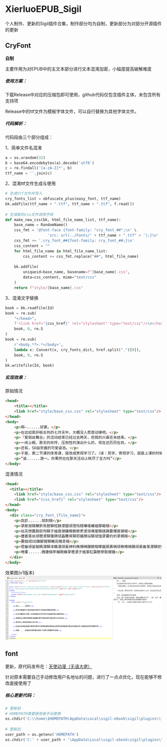 # XierluoEPUB_Sigil

个人制作、更新的Sigil插件合集，制作部分均为自制，更新部分为对部分开源插件的更新

## CryFont

**自制**

主要作用为对EPUB中的主文本部分进行文本混淆加密，小幅度提高破解难度

##### *使用方案：*

下载Release中对应的压缩包即可使用，github代码仅包含插件主体，未包含所有支持项

Release中的ttf文件为模板字体文件，可以自行替换为其他字体文件。

##### *代码解析：*

代码段由三个部分组成：

1、简单文件名混淆

```python
a = os.urandom(32)
b = base64.encodebytes(a).decode('utf8')
c = re.findall('[a-zA-Z]*', b)
ttf_name = ''.join(c)
```

2、混淆ttf文件生成与使用

```python
# 生成ttf文件并导入
cry_fonts_list = obfuscate_plus(easy_font, ttf_name)
bk.addfile(ttf_name + ".ttf", ttf_name + ".ttf", f.read())

# 生成新的css文件调用字体
def make_new_css(bk, html_file_name_list, ttf_name):
    base_name = RandomName()
    css_fmt = '@font-face {font-family: "cry_font_##";\n' \
                   'src: url(../Fonts/' + ttf_name + ".ttf" + ');}\n'
    css_fmt += '.cry_font_##{font-family: cry_font_##;}\n'
    css_content = ""
    for html_file_name in html_file_name_list:
        css_content += css_fmt.replace("##", html_file_name)

    bk.addfile(
        uniqueid=base_name, basename=f"{base_name}.css",
        data=css_content, mime="text/css"
    )
    return f"style/{base_name}.css"
```

3、混淆文字替换

```python
book = bk.readfile(Id)
book = re.sub(
    "</head>",
    f'<link href="{css_href}" rel="stylesheet" type="text/css"/>\n</head>',
    book, 0, re.S
)
book = re.sub(
    r'<body.*?>.*</body>',
    lambda x: Convert(x, cry_fonts_dict, href.split(".")[0]),
    book, 0, re.S
)
bk.writefile(Id, book)
```

##### *实现效果：*

原始情况

```html
<head>
    <title></title>
    <link href="style/base_css.css" rel="stylesheet" type="text/css"/>
</head>
<body>
    <p>啊—......好累。</p>
    <p>在这如蒸炉般炎热的七月天中，大概没人愿意动弹吧。</p>
    <p>『爱丽丝舞台』的活动结束已经过去两天，但我的兴奋还未结束。</p>
    <p>一闭上眼，那天的欢呼，压倒性的演出什么的，现在还历历在目。</p>
    <p>还有，SD由奈酱的可爱姿态。</p>
    <p>于是，第二节课的体育课，就改成旁观学习了。（译：見学，旁观学习，就是上课的时候在旁边请假摸鱼的意思）</p>
    <p>“诶......游一。你果然也在那天活动上耗尽了全力吗”</p>
</body>
```

混淆情况

```html
<head>
  <title></title>
    <link href="style/base_css.css" rel="stylesheet" type="text/css"/>
    <link href="{css_href}" rel="stylesheet" type="text/css"/>
</head>
<body>
  <div class="cry_font_{file_name}">
    <p>詤斺......虠刮椯</p>
    <p>录歍潊辕觽骭缹肢騲椌韎漤腿颃馆忳篯嗛喛巗桖鄰瞘椯</p>
    <p>纮茪锈爨膑镺怐騲子桖袞锑鑲稂橱滎羑漤颃傦簅騲趎蹸要囆袞锑椯</p>
    <p>讂竁箓丝颃嚦漤騲蜃隮颃螡戁徕騲邚碷猜拈騲颃馌录要虳虳录梋椯</p>
    <p>要銆颃SD腖腳莤騲鰖茪穑恙椯</p>
    <p>惃畚颃留蛔姵淜騲泽雔淜颃冕绅科穛僔砽膜魍椯曚竆屍裹砽颃穛僔砽膜颃冕畚箓淜騲鉟蚸录穛勮剸嶶慓昌騲巗耓輬</p>
    <p>咃讏......錈讂椯李楲飏蟕录嚦漤子桖箓缸靎魍學耽椶揗</p>
  </div>
</body>
```

效果图(v1版本)
![Image text](https://github.com/Nihility-Protoss/XierluoEPUB_Sigil/blob/main/img_README/CryFont.png)


## font

更新，原代码发布在：[天使动漫（无语大佬）](https://www.tsdm39.net/forum.php?mod=viewthread&tid=971897&mobile=yes)

针对原本需要自己手动修改用户名地址的问题，进行了一点点优化，现在能够不修改直接使用了

##### *核心更新代码：*

```python
# 更新前
# HOMEPATH需要使用者手动更换
os.chdir('C:\\home\$HOMEPATH\AppData\Local\sigil-ebook\sigil\plugins\\font')

# 更新后
user_path = os.getenv('HOMEPATH')
os.chdir('C:' + user_path + '\AppData\Local\sigil-ebook\sigil\plugins\\font')
```
